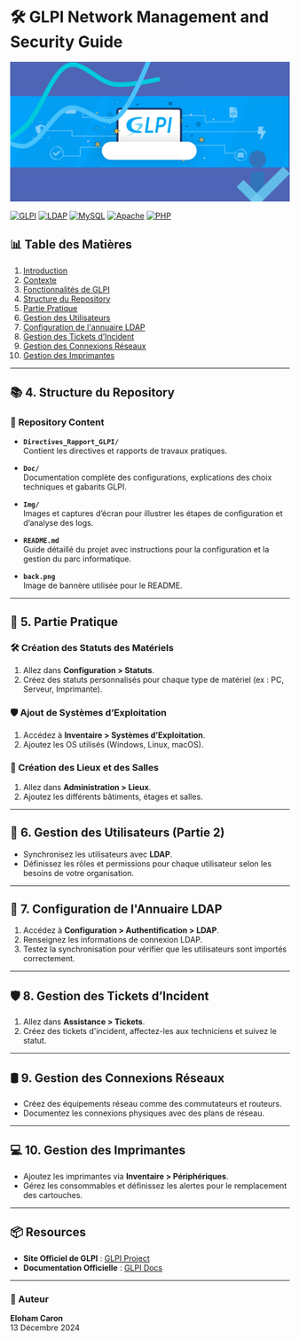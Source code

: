 # 🛠️ GLPI Network Management and Security Guide

![Banner](Img/back.png)

[![GLPI](https://img.shields.io/badge/GLPI-009688?style=flat-square&logo=glpi&logoColor=white)](https://glpi-project.org/) [![LDAP](https://img.shields.io/badge/LDAP-000080?style=flat-square&logo=ldap&logoColor=white)](https://ldap.com/) [![MySQL](https://img.shields.io/badge/MySQL-00758F?style=flat-square&logo=mysql&logoColor=white)](https://www.mysql.com/) [![Apache](https://img.shields.io/badge/Apache-D22128?style=flat-square&logo=apache&logoColor=white)](https://httpd.apache.org/) [![PHP](https://img.shields.io/badge/PHP-777BB4?style=flat-square&logo=php&logoColor=white)](https://www.php.net/)

## 📊 Table des Matières

1. [Introduction](#1-introduction)  
2. [Contexte](#2-contexte)  
3. [Fonctionnalités de GLPI](#3-fonctionnalités-de-glpi)  
4. [Structure du Repository](#4-structure-du-repository)  
5. [Partie Pratique](#5-partie-pratique)  
6. [Gestion des Utilisateurs](#6-gestion-des-utilisateurs-partie-2)  
7. [Configuration de l'annuaire LDAP](#7-configuration-de-lannuaire-ldap-dans-glpi)  
8. [Gestion des Tickets d’Incident](#8-gestion-des-tickets-dincident)  
9. [Gestion des Connexions Réseaux](#9-gestion-des-connexions-réseaux)  
10. [Gestion des Imprimantes](#10-gestion-des-imprimantes)  

---

## 📚 4. Structure du Repository

### 📂 **Repository Content**

- **`Directives_Rapport_GLPI/`**  
  Contient les directives et rapports de travaux pratiques.

- **`Doc/`**  
  Documentation complète des configurations, explications des choix techniques et gabarits GLPI.

- **`Img/`**  
  Images et captures d’écran pour illustrer les étapes de configuration et d’analyse des logs.

- **`README.md`**  
  Guide détaillé du projet avec instructions pour la configuration et la gestion du parc informatique.

- **`back.png`**  
  Image de bannère utilisée pour le README.

---

## 🎨 5. Partie Pratique

### 🛠️ Création des Statuts des Matériels

1. Allez dans **Configuration > Statuts**.
2. Créez des statuts personnalisés pour chaque type de matériel (ex : PC, Serveur, Imprimante).

### 🛡️ Ajout de Systèmes d’Exploitation

1. Accédez à **Inventaire > Systèmes d’Exploitation**.
2. Ajoutez les OS utilisés (Windows, Linux, macOS).

### 🏰 Création des Lieux et des Salles

1. Allez dans **Administration > Lieux**.
2. Ajoutez les différents bâtiments, étages et salles.

---

## 👥 6. Gestion des Utilisateurs (Partie 2)

- Synchronisez les utilisateurs avec **LDAP**.
- Définissez les rôles et permissions pour chaque utilisateur selon les besoins de votre organisation.

---

## 🔧 7. Configuration de l'Annuaire LDAP

1. Accédez à **Configuration > Authentification > LDAP**.
2. Renseignez les informations de connexion LDAP.
3. Testez la synchronisation pour vérifier que les utilisateurs sont importés correctement.

---

## 🛡️ 8. Gestion des Tickets d’Incident

1. Allez dans **Assistance > Tickets**.
2. Créez des tickets d'incident, affectez-les aux techniciens et suivez le statut.

---

## 🛢️ 9. Gestion des Connexions Réseaux

- Créez des équipements réseau comme des commutateurs et routeurs.
- Documentez les connexions physiques avec des plans de réseau.

---

## 💻 10. Gestion des Imprimantes

- Ajoutez les imprimantes via **Inventaire > Périphériques**.
- Gérez les consommables et définissez les alertes pour le remplacement des cartouches.

---

## 📦 Resources

- **Site Officiel de GLPI** : [GLPI Project](https://glpi-project.org)  
- **Documentation Officielle** : [GLPI Docs](https://glpi-docs.readthedocs.io)

---

### 📅 Auteur

**Eloham Caron**  
13 Décembre 2024
